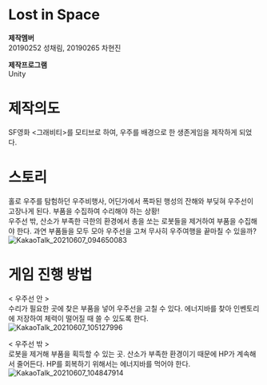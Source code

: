 # Lost in Space

**제작멤버**  
20190252 성채림, 20190265 차현진

**제작프로그램**  
Unity 
  
  
# 제작의도
SF영화 <그래비티>를 모티브로 하여, 우주를 배경으로 한 생존게임을 제작하게 되었다.    


# 스토리
홀로 우주를 탐험하던 우주비행사, 어딘가에서 폭파된 행성의 잔해와 부딪혀 우주선이 고장나게 된다. 부품을 수집하여 수리해야 하는 상황!   
우주선 밖, 산소가 부족한 극한의 환경에서 총을 쏘는 로봇들을 제거하여 부품을 수집해야 한다. 과연 부품들을 모두 모아 우주선을 고쳐 무사히 우주여행을 끝마칠 수 있을까?   
![KakaoTalk_20210607_094650083](https://user-images.githubusercontent.com/84438387/120945820-713f3180-c775-11eb-9adb-8ff4eff154a8.jpg)

# 게임 진행 방법  
< 우주선 안 >   
수리가 필요한 곳에 찾은 부품을 넣어 우주선을 고칠 수 있다. 에너지바를 찾아 인벤토리에 저장하여 체력이 떨어질 때 쓸 수 있도록 한다.
![KakaoTalk_20210607_105127996](https://user-images.githubusercontent.com/84438387/120949014-7785db80-c77e-11eb-8953-bb749e85c2a5.png)

< 우주선 밖 >   
로봇을 제거해 부품을 획득할 수 있는 곳. 산소가 부족한 환경이기 때문에 HP가 계속해서 줄어든다. HP를 회복하기 위해서는 에너지바를 먹어야 한다.
![KakaoTalk_20210607_104847914](https://user-images.githubusercontent.com/84438387/120948875-21b13380-c77e-11eb-99e1-65f42be3000d.png)

